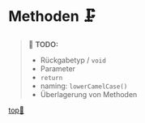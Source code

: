 # Methoden :clamp:

> :construction: **TODO:**  
> - Rückgabetyp / `void`
> - Parameter
> - `return`
> - naming: `lowerCamelCase()`
> - Überlagerung von Methoden


<!-- Dieser Link sollte am Ende der Datei stehen! -->
<a class="top-link" href="#" title="Zum Anfang scrollen!">top:balloon:</a>
